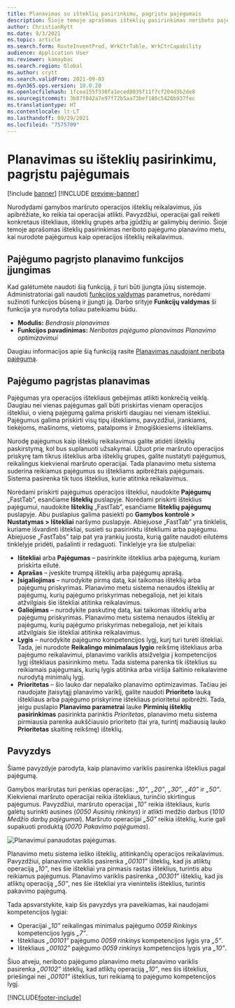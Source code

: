 ```yaml
---
title: Planavimas su išteklių pasirinkimu, pagrįstu pajėgumais
description: Šioje temoje aprašomas išteklių pasirinkimas neriboto pajėgumo planavimo metu, kai nurodote pajėgumus kaip operacijos išteklių reikalavimus.
author: ChristianRytt
ms.date: 9/3/2021
ms.topic: article
ms.search.form: RouteInventProd, WrkCtrTable, WrkCtrCapability
audience: Application User
ms.reviewer: kamaybac
ms.search.region: Global
ms.author: crytt
ms.search.validFrom: 2021-09-03
ms.dyn365.ops.version: 10.0.20
ms.openlocfilehash: 1fcea155f330fa1eced8035f11f7cf204d3b2de8
ms.sourcegitcommit: 3b87f042a7e97f72b5aa73bef186c5426b937fec
ms.translationtype: HT
ms.contentlocale: lt-LT
ms.lasthandoff: 09/29/2021
ms.locfileid: "7575709"
---
```

# <a name="scheduling-with-resource-selection-based-on-capability"></a>Planavimas su išteklių pasirinkimu, pagrįstu pajėgumais

[!include [banner](../../includes/banner.md)]
[!INCLUDE [preview-banner](../../includes/preview-banner.md)]

Nurodydami gamybos maršruto operacijos išteklių reikalavimus, jūs apibrėžiate, ko reikia tai operacijai atlikti. Pavyzdžiui, operacijai gali reikėti konkretaus ištekliaus, išteklių grupės arba įgūdžių ar galimybių derinio. Šioje temoje aprašomas išteklių pasirinkimas neriboto pajėgumo planavimo metu, kai nurodote pajėgumus kaip operacijos išteklių reikalavimus.

## <a name="turn-on-the-capability-based-scheduling-feature"></a>Pajėgumo pagrįsto planavimo funkcijos įjungimas

Kad galėtumėte naudoti šią funkciją, ji turi būti įjungta jūsų sistemoje. Administratoriai gali naudoti [funkcijos valdymas](../../../fin-ops-core/fin-ops/get-started/feature-management/feature-management-overview.md) parametrus, norėdami sužinoti funkcijos būseną ir įjungti ją. Darbo srityje **Funkcijų valdymas** ši funkcija yra nurodyta toliau pateikiamu būdu.

- **Modulis:** *Bendrasis planavimas*
- **Funkcijos pavadinimas:** *Neribotas pajėgumo planavimas Planavimo optimizavimui*

Daugiau informacijos apie šią funkciją rasite [Planavimas naudojant neribotą pajėgumą](infinite-capacity-planning.md).

## <a name="capability-based-scheduling"></a>Pajėgumo pagrįstas planavimas

Pajėgumas yra operacijos ištekliaus gebėjimas atlikti konkrečią veiklą. Daugiau nei vienas pajėgumas gali būti priskirtas vienam operacijos ištekliui, o vieną pajėgumą galima priskirti daugiau nei vienam ištekliui. Pajėgumus galima priskirti visų tipų ištekliams, pavyzdžiui, įrankiams, tiekėjoms, mašinoms, vietoms, patalpoms ir žmogiškiesiems ištekliams.

Nurodę pajėgumus kaip išteklių reikalavimus galite atidėti išteklių paskirstymą, kol bus suplanuoti užsakymai. Užuot prie maršruto operacijos priskyrę tam tikrus išteklius arba išteklių grupes, galite nustatyti pajėgumus, reikalingus kiekvienai maršruto operacijai. Tada planavimo metu sistema suderina reikiamus pajėgumus su ištekliams apibrėžtais pajėgumais. Sistema pasirenka tik tuos išteklius, kurie atitinka reikalavimus.

Norėdami priskirti pajėgumus operacijos ištekliui, naudokite **Pajėgumų** „FastTab”, esančiame **Išteklių** puslapyje. Norėdami priskirti išteklius pajėgumui, naudokite **Išteklių** „FastTab”, esančiame **Išteklių pajėgumų** puslapyje. Abu puslapius galima pasiekti po **Gamybos kontrolė \> Nustatymas \> Ištekliai** naršymo puslapyje. Abiejuose „FastTab” yra tinklelis, kuriame išvardinti ištekliai, susieti su pasirinktu ištekliumi arba pajėgumu. Abiejuose „FastTabs” taip pat yra įrankių juosta, kurią galite naudoti eilutėms tinklelyje pridėti, pašalinti ir redaguoti. Tinklelyje yra šie stulpeliai:

- **Ištekliai** arba **Pajėgumas** – pasirinkite išteklius arba pajėgumą, kuriam priskirta eilutė.
- **Aprašas** – įveskite trumpą išteklių arba pajėgumų aprašą.
- **Įsigaliojimas** – nurodykite pirmą datą, kai taikomas išteklių arba pajėgumų priskyrimas. Planavimo metu sistema nenaudos išteklių ar pajėgumų, kurių pajėgumo priskyrimas nebegalioja, net jei kitais atžvilgiais šie ištekliai atitinka reikalavimus.
- **Galiojimas** – nurodykite paskutinę datą, kai taikomas išteklių arba pajėgumų priskyrimas. Planavimo metu sistema nenaudos išteklių ar pajėgumų, kurių pajėgumo priskyrimas nebegalioja, net jei kitais atžvilgiais šie ištekliai atitinka reikalavimus.
- **Lygis** – nurodykite pajėgumo kompetencijos lygį, kurį turi turėti ištekliai. Tada, jei nurodote **Reikalingo minimalaus lygio** reikšmę ištekliaus arba pajėgumo reikalavimui, planavimo variklis atsižvelgia į kompetencijos lygį ištekliaus pasirinkimo metu. Tada sistema parenka tik išteklius su reikiamais pajėgumais, kurių lygis atitinka arba viršija šaltinio reikalavime nurodytą minimalų lygį.
- **Prioritetas** – šio lauko dar nepalaiko planavimo optimizavimas. Tačiau jei naudojate įtaisytąjį planavimo variklį, galite naudoti **Prioriteto** lauką ištekliaus arba pajėgumo priskyrime ištekliaus prioritetui apibrėžti. Tada, jeigu puslapio **Planavimo parametrai** lauke **Pirminių išteklių pasirinkimas** pasirinkta parinktis *Prioritetas*, planavimo metu sistema pirmiausia parenka aukščiausio prioriteto (tai yra, turintį mažiausią lauko **Prioritetas** skaitinę reikšmę) išteklių.

## <a name="example"></a>Pavyzdys

Šiame pavyzdyje parodyta, kaip planavimo variklis pasirenka išteklius pagal pajėgumą.

Gamybos maršrutas turi penkias operacijas: *„10”*, *„20”*, *„30”*, *„40”* ir *„50”*. Kiekvienai maršruto operacijai reikia ištekliaus, turinčio skirtingus pajėgumus. Pavyzdžiui, maršruto operacijai *„10”* reikia ištekliaus, kuris galėtų surinkti ausines (*0050 Ausinių rinkinys*) ir atlikti medžio darbus (*1010 Medžio darbų pajėgumai*). Maršruto operacijai *„50”* reikia išteklių, kurie gali supakuoti produktą (*0070 Pakavimo pajėgumas*).

![Planavimui panaudotas pajėgumas.](media/capability-based-scheduling.png "Planavimui panaudotas pajėgumas.")

Planavimo metu sistema ieško išteklių, atitinkančių operacijos reikalavimus. Pavyzdžiui, planavimo variklis pasirenka *„00101”* išteklių, kad jis atliktų operaciją *„10”*, nes šie ištekliai yra pirmasis rastas išteklius, turintis abu reikiamus pajėgumus. Planavimo variklis pasirenka *„00301”* išteklių, kad jis atliktų operaciją *„50”*, nes šie ištekliai yra vienintelis išteklius, turintis pakavimo pajėgumą.

Tada apsvarstykite, kaip šis pavyzdys yra paveikiamas, kai naudojami kompetencijos lygiai:

- Operacijai *„10”* reikalingas minimalus pajėgumo *0059 Rinkinys* kompetencijos lygis *„7”*.
- Ištekliaus *„00101”* pajėgumo *0059 rinkinys* kompetencijos lygis yra *„5”*.
- Ištekliaus *„00102”* pajėgumo *0059 rinkinys* kompetencijos lygis yra *„10”*.

Šiuo atveju, neriboto pajėgumo planavimo metu planavimo variklis pasirenka *„00102”* išteklių, kad atliktų operaciją *„10”*, nes šis išteklius, priešingai nei *„00101”* išteklius, turi reikiamą to pajėgumo kompetencijos lygį.

[!INCLUDE[footer-include](../../../includes/footer-banner.md)]
